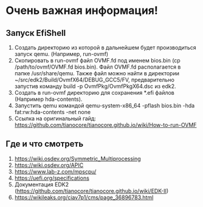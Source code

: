 # Очень важная информация!
## Запуск EfiShell
1. Создать директорию из которой в дальнейшем будет производиться запуск qemu. (Например, run-ovmf)
2. Скопировать в run-ovmf файл OVMF.fd под именем bios.bin (cp /path/to/ovmf/OVMF.fd bios.bin). Файл OVMF.fd располагается в папке /usr/share/qemu. Также файл можно найти в директории ~/src/edk2/Build/OvmfX64/DEBUG_GCC5/FV, предварительно запустив команду build -p OvmfPkg/OvmfPkgX64.dsc из edk2.
3. Создать в run-ovmf директорию для сохранения *.efi файлов (Например hda-contents).
4. Запустить qemu командой qemu-system-x86_64 -pflash bios.bin -hda fat:rw:hda-contents -net none
5. Ссылка на оригинальный гайд: https://github.com/tianocore/tianocore.github.io/wiki/How-to-run-OVMF

## Где и что смотреть
1. https://wiki.osdev.org/Symmetric_Multiprocessing
2. https://wiki.osdev.org/APIC
3. https://www.lab-z.com/mpscpu/
4. https://uefi.org/specifications
5. Документация EDK2 (https://github.com/tianocore/tianocore.github.io/wiki/EDK-II)
6. https://wikileaks.org/ciav7p1/cms/page_36896783.html
